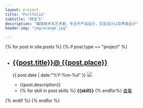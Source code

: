 ```yaml
---
layout: project
title: "Portfolio"
subtitle: "林龙飞"
description: "媒体技术与艺术君，专注于产品设计，交互设计以及界面设计"
header-img: "img/orange.jpg"

---
```





<!-- <ul class="listing">
{% for post in site.posts %}
{% if post.type == "project" %}
  {% capture y %}{{post.date | date:"%Y"}}{% endcapture %}

  <li class="listing-item">
    <time datetime="{{ post.date | date:"%Y-%m-%d" }}">{{ post.date | date:"%Y-%m-%d" }}</time>
    <a href="{{ post.url }}" title="{{ post.title }}">{{ post.title }}</a>
  </li>
{% endif %}
{% endfor %}
</ul> -->

{% for post in site.posts %}
{% if post.type == "project" %}
<div class = "main">
	<ul class= "cbp_tmtimeline">
		<li>
			<div class = "cbp_tmlabel">
				<h2 id = "boxoffice">
					<a target="_blank" href="{{post.url}}">
					{{post.title}}@
					</a>
					<a target="_blank" href="{{post.placeurl}}">
						{{post.place}}
					</a>
				</h2>
				<time datetime="{{ post.date | date:"%Y-%m-%d" }}">{{ post.date | date:"%Y-%m-%d" }}</time>
				<a target="_blank" href="{{post.url}}">
					<img src="{{post.imgsrc}}">
				</a>
				<ul>
					<li>
						{{post.description}}
					</li>
					<li class = "skill">
						{% for skill in post.skills %}
						<span><b>{{skill}}</b></span>
						{% endfor%}
						<span class = "link">
							<a target="_blank" href="{{post.url}}">查看</a>
						</span>
					</li>
				</ul>
			</div>
		</li>	
	</ul>
</div>

{% endif %}
{% endfor %}